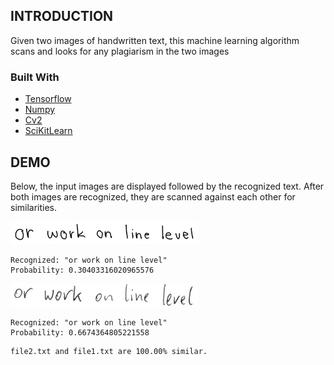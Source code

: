 INTRODUCTION
------------
Given two images of handwritten text, this machine learning algorithm 
scans and looks for any plagiarism in the two images

### Built With
* [Tensorflow](https://www.tensorflow.org/)
* [Numpy](https://numpy.org/)
* [Cv2](https://pypi.org/project/opencv-python/)
* [SciKitLearn](https://scikit-learn.org/stable/)

DEMO
-------------
Below, the input images are displayed followed by the recognized text. 
After both images are recognized, they are scanned against each other for similarities.

<img src="data/image4.png" width="300">

```
Recognized: "or work on line level"
Probability: 0.30403316020965576
```

<img src="data/line.png" width="300">

```
Recognized: "or work on line level"
Probability: 0.6674364805221558
```

```
file2.txt and file1.txt are 100.00% similar.
```